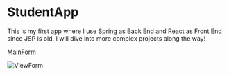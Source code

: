 # StudentApp

This is my first app where I use Spring as Back End and React as Front End since JSP is old. I will dive into more complex projects along the way!


[MainForm](https://user-images.githubusercontent.com/76866499/219940127-3d1b23af-8e53-4576-b940-9a0e12f10166.png)

![ViewForm](https://user-images.githubusercontent.com/76866499/219940138-8ec54647-857b-41ee-b211-b23056b5d2d5.png)
